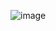 ![image](https://user-images.githubusercontent.com/72359748/234259610-4f3eafd3-3a5f-4dbc-b6dd-b27a53eba530.png)
